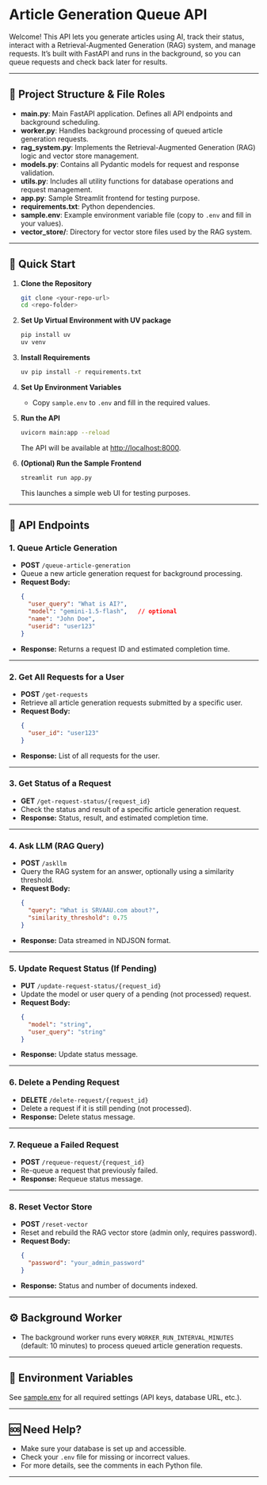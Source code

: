 # Article Generation Queue API

Welcome! This API lets you generate articles using AI, track their status, interact with a Retrieval-Augmented Generation (RAG) system, and manage requests. It’s built with FastAPI and runs in the background, so you can queue requests and check back later for results.

---

## 📁 Project Structure & File Roles

- **main.py**: Main FastAPI application. Defines all API endpoints and background scheduling.
- **worker.py**: Handles background processing of queued article generation requests.
- **rag_system.py**: Implements the Retrieval-Augmented Generation (RAG) logic and vector store management.
- **models.py**: Contains all Pydantic models for request and response validation.
- **utils.py**: Includes all utility functions for database operations and request management.
- **app.py**: Sample Streamlit frontend for testing purpose.
- **requirements.txt**: Python dependencies.
- **sample.env**: Example environment variable file (copy to `.env` and fill in your values).
- **vector_store/**: Directory for vector store files used by the RAG system.

---

## 🚀 Quick Start

1. **Clone the Repository**
   ```sh
   git clone <your-repo-url>
   cd <repo-folder>
   ```

2. **Set Up Virtual Environment with UV package**
   ```sh
   pip install uv 
   uv venv
   ```
3. **Install Requirements**
   ```sh
   uv pip install -r requirements.txt
   ```

4. **Set Up Environment Variables**
   - Copy `sample.env` to `.env` and fill in the required values.

5. **Run the API**
   ```sh
   uvicorn main:app --reload
   ```
   The API will be available at [http://localhost:8000](http://localhost:8000).

6. **(Optional) Run the Sample Frontend**
   ```sh
   streamlit run app.py
   ```
   This launches a simple web UI for testing purposes.

---

## 📝 API Endpoints

### 1. **Queue Article Generation**
- **POST** `/queue-article-generation`
- Queue a new article generation request for background processing.
- **Request Body:**
  ```json
  {
    "user_query": "What is AI?",
    "model": "gemini-1.5-flash",   // optional
    "name": "John Doe",
    "userid": "user123"
  }
  ```
- **Response:** Returns a request ID and estimated completion time.

---

### 2. **Get All Requests for a User**
- **POST** `/get-requests`
- Retrieve all article generation requests submitted by a specific user.
- **Request Body:**
  ```json
  {
    "user_id": "user123"
  }
  ```
- **Response:** List of all requests for the user.

---

### 3. **Get Status of a Request**
- **GET** `/get-request-status/{request_id}`
- Check the status and result of a specific article generation request.
- **Response:** Status, result, and estimated completion time.

---

### 4. **Ask LLM (RAG Query)**
- **POST** `/askllm`
- Query the RAG system for an answer, optionally using a similarity threshold.
- **Request Body:**
  ```json
  {
    "query": "What is SRVAAU.com about?",
    "similarity_threshold": 0.75
  }
  ```
- **Response:** Data streamed in NDJSON format.

---

### 5. **Update Request Status (If Pending)**
- **PUT** `/update-request-status/{request_id}`
- Update the model or user query of a pending (not processed) request.
- **Request Body:**
  ```json
  {
    "model": "string",
    "user_query": "string"
  }
  ```
- **Response:** Update status message.

---

### 6. **Delete a Pending Request**
- **DELETE** `/delete-request/{request_id}`
- Delete a request if it is still pending (not processed).
- **Response:** Delete status message.

---

### 7. **Requeue a Failed Request**
- **POST** `/requeue-request/{request_id}`
- Re-queue a request that previously failed.
- **Response:** Requeue status message.

---

### 8. **Reset Vector Store**
- **POST** `/reset-vector`
- Reset and rebuild the RAG vector store (admin only, requires password).
- **Request Body:**
  ```json
  {
    "password": "your_admin_password"
  }
  ```
- **Response:** Status and number of documents indexed.

---

## ⚙️ Background Worker

- The background worker runs every `WORKER_RUN_INTERVAL_MINUTES` (default: 10 minutes) to process queued article generation requests.

---

## 🔑 Environment Variables

See [sample.env](sample.env) for all required settings (API keys, database URL, etc.).

---

## 🆘 Need Help?

- Make sure your database is set up and accessible.
- Check your `.env` file for missing or incorrect values.
- For more details, see the comments in each Python file.

---
